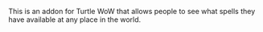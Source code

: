This is an addon for Turtle WoW that allows people to see what spells they have available at any place in the world.